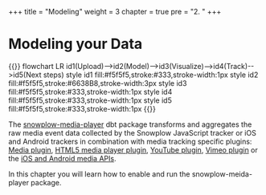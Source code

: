+++
title = "Modeling"
weight = 3
chapter = true
pre = "2. "
+++

# Modeling your Data

{{<mermaid>}}
flowchart LR
    id1(Upload)-->id2(Model)-->id3(Visualize)-->id4(Track)-->id5(Next steps)
    style id1 fill:#f5f5f5,stroke:#333,stroke-width:1px
    style id2 fill:#f5f5f5,stroke:#6638B8,stroke-width:3px
    style id3 fill:#f5f5f5,stroke:#333,stroke-width:1px
    style id4 fill:#f5f5f5,stroke:#333,stroke-width:1px
    style id5 fill:#f5f5f5,stroke:#333,stroke-width:1px
{{</mermaid >}}

The [snowplow-](https://github.com/snowplow/dbt-snowplow-media-player)[media](https://hub.getdbt.com/snowplow/snowplow_media_player/latest/)[-player](https://github.com/snowplow/dbt-snowplow-media-player) dbt package transforms and aggregates the raw media event data collected by the Snowplow JavaScript tracker or iOS and Android trackers in combination with media tracking specific plugins: [Media plugin](https://deploy-preview-588--snowplow-docs.netlify.app/docs/collecting-data/collecting-from-own-applications/javascript-trackers/javascript-tracker/javascript-tracker-v3/plugins/media/), [HTML5 media player plugin](https://deploy-preview-588--snowplow-docs.netlify.app/docs/collecting-data/collecting-from-own-applications/javascript-trackers/javascript-tracker/javascript-tracker-v3/plugins/media-tracking/), [YouTube plugin](https://deploy-preview-588--snowplow-docs.netlify.app/docs/collecting-data/collecting-from-own-applications/javascript-trackers/javascript-tracker/javascript-tracker-v3/plugins/youtube-tracking/), [Vimeo plugin](https://deploy-preview-588--snowplow-docs.netlify.app/docs/collecting-data/collecting-from-own-applications/javascript-trackers/javascript-tracker/javascript-tracker-v3/plugins/vimeo-tracking/) or the [iOS and Android media APIs](https://deploy-preview-588--snowplow-docs.netlify.app/docs/collecting-data/collecting-from-own-applications/javascript-trackers/javascript-tracker/javascript-tracker-v3/plugins/vimeo-tracking/).

In this chapter you will learn how to enable and run the snowplow-meida-player package.
